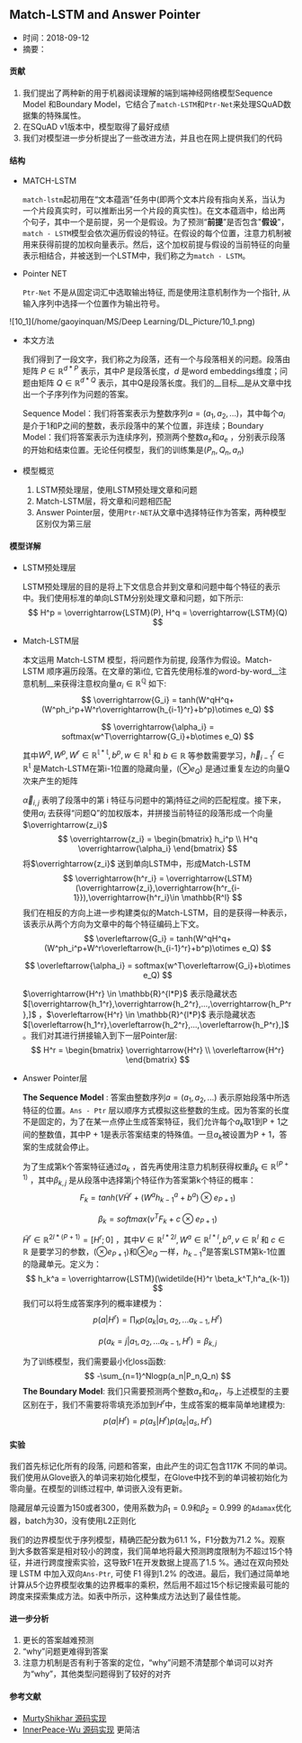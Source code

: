 ## Match-LSTM and Answer Pointer

- 时间：2018-09-12
- 摘要：

#### 贡献

1. 我们提出了两种新的用于机器阅读理解的端到端神经网络模型Sequence Model 和Boundary Model，它结合了`match-LSTM`和`Ptr-Net`来处理SQuAD数据集的特殊属性。
2. 在SQuAD v1版本中，模型取得了最好成绩
3. 我们对模型进一步分析提出了一些改进方法，并且也在网上提供我们的代码

#### 结构

- MATCH-LSTM

  `match-lstm`起初用在“文本蕴涵”任务中(即两个文本片段有指向关系，当认为一个片段真实时，可以推断出另一个片段的真实性)。在文本蕴涵中，给出两个句子，其中一个是前提，另一个是假设。为了预测“__前提__”是否包含"__假设__"，`match - LSTM`模型会依次遍历假设的特征。在假设的每个位置，注意力机制被用来获得前提的加权向量表示。然后，这个加权前提与假设的当前特征的向量表示相结合，并被送到一个LSTM中，我们称之为`match - LSTM`。

- Pointer NET

  `Ptr-Net` 不是从固定词汇中选取输出特征, 而是使用注意机制作为一个指针, 从输入序列中选择一个位置作为输出符号。

![10_1](/home/gaoyinquan/MS/Deep Learning/DL_Picture/10_1.png)

- 本文方法

  我们得到了一段文字，我们称之为段落，还有一个与段落相关的问题。段落由矩阵 $P\in\mathbb{R}^{d*P}$ 表示，其中$P$ 是段落长度，$d$ 是word embeddings维度；问题由矩阵 $Q\in\mathbb{R}^{d*Q}$ 表示，其中Q是段落长度。我们的__目标__是从文章中找出一个子序列作为问题的答案。

  Sequence Model：我们将答案表示为整数序列$a = (a_1,a_2,... )$，其中每个$a_i$ 是介于1和P之间的整数，表示段落中的某个位置，非连续；Boundary Model：我们将答案表示为连续序列，预测两个整数$a_s$和$a_e$ ，分别表示段落的开始和结束位置。无论任何模型，我们的训练集是$(P_n,Q_n,a_n)$ 

- 模型概览

  1. LSTM预处理层，使用LSTM预处理文章和问题
  2. Match-LSTM层，将文章和问题相匹配
  3. Answer Pointer层，使用`Ptr-NET`从文章中选择特征作为答案，两种模型区别仅为第三层

#### 模型详解

- LSTM预处理层

  LSTM预处理层的目的是将上下文信息合并到文章和问题中每个特征的表示中。我们使用标准的单向LSTM分别处理文章和问题，如下所示:
  $$
  H^p = \overrightarrow{LSTM}(P), H^q = \overrightarrow{LSTM}(Q)
  $$

- Match-LSTM层

  本文运用 Match-LSTM 模型，将问题作为前提, 段落作为假设。Match-LSTM 顺序遍历段落。在文章的第i位, 它首先使用标准的word-by-word__注意机制__来获得注意权向量$\alpha_i \in \mathbb{R^Q}$ 如下: 
  $$
  \overrightarrow{G_i} = tanh(W^qH^q+(W^ph_i^p+W^r\overrightarrow{h_{i-1}^r}+b^p)\otimes e_Q)
  $$

  $$
  \overrightarrow{\alpha_i} = softmax(w^T\overrightarrow{G_i}+b\otimes e_Q)
  $$

  其中$W^q,W^p,W^r \in\mathbb{R^{l*l}},b^p,w\in\mathbb{R^l}$ 和 $b\in\mathbb{R}$ 等参数需要学习，$\overrightarrow{h}_{i-1}^r \in \mathbb{R^l}$ 是Match-LSTM在第i-1位置的隐藏向量，$(\otimes e_Q)$ 是通过重复左边的向量Q次来产生的矩阵

  $\overrightarrow{\alpha}_{i,j}$ 表明了段落中的第 i 特征与问题中的第j特征之间的匹配程度。接下来，使用$\alpha_i$ 去获得“问题Q”的加权版本，并拼接当前特征的段落形成一个向量$\overrightarrow{z_i}$ 
  $$
  \overrightarrow{z_i} = \begin{bmatrix}
  h_i^p \\
  H^q \overrightarrow{\alpha_i}
  \end{bmatrix}
  $$
  将$\overrightarrow{z_i}$ 送到单向LSTM中，形成Match-LSTM
  $$
  \overrightarrow{h^r_i} = \overrightarrow{LSTM}(\overrightarrow{z_i},\overrightarrow{h^r_{i-1}}),\overrightarrow{h^r_i}\in \mathbb{R^l}
  $$
  我们在相反的方向上进一步构建类似的Match-LSTM，目的是获得一种表示，该表示从两个方向为文章中的每个特征编码上下文。
  $$
  \overleftarrow{G_i} = tanh(W^qH^q+(W^ph_i^p+W^r\overleftarrow{h_{i-1}^r}+b^p)\otimes e_Q)
  $$

  $$
  \overleftarrow{\alpha_i} = softmax(w^T\overleftarrow{G_i}+b\otimes e_Q)
  $$

  $\overrightarrow{H^r} \in \mathbb{R}^{l*P}$ 表示隐藏状态$[\overrightarrow{h_1^r},\overrightarrow{h_2^r},...,\overrightarrow{h_P^r},]$ ，$\overleftarrow{H^r} \in \mathbb{R}^{l*P}$ 表示隐藏状态$[\overleftarrow{h_1^r},\overleftarrow{h_2^r},...,\overleftarrow{h_P^r},]$ 。我们对其进行拼接输入到下一层Pointer层:
  $$
  H^r = \begin{bmatrix}
  \overrightarrow{H^r} \\
  \overleftarrow{H^r}
  \end{bmatrix}
  $$

- Answer Pointer层

  __The Sequence Model__ : 答案由整数序列$a=(a_1,a_2,...)$ 表示原始段落中所选特征的位置。`Ans - Ptr` 层以顺序方式模拟这些整数的生成。因为答案的长度不是固定的，为了在某一点停止生成答案特征，我们允许每个$a_k$取1到P + 1之间的整数值，其中P + 1是表示答案结束的特殊值。一旦$a_k$被设置为P + 1，答案的生成就会停止。

  为了生成第k个答案特征通过$a_k$ ，首先再使用注意力机制获得权重$\beta_k\in \mathbb{R}^{(P+1)}$ ，其中$\beta_{k,j}$ 是从段落中选择第j个特征作为答案第k个特征的概率：
  $$
  F_k = tanh(V\widetilde{H}^r+(W^ah^a_{k-1}+b^a)\otimes e_{P+1})
  $$

  $$
  \beta_k = softmax(v^TF_k+c\otimes e_{P+1})
  $$

  $\widetilde{H}^r \in\mathbb{R}^{2l*(P+1)}=[H^r;0]$ ，其中$V\in\mathbb{R}^{l*2l},W^a\in\mathbb{R}^{l*l},b^a,v\in\mathbb{R}^l$ 和 $c\in\mathbb{R}$ 是要学习的参数，($\otimes e_{P+1}$)和$\otimes e_Q$ 一样，$h_{k-1}^a$是答案LSTM第k-1位置的隐藏单元。定义为：
  $$
  h_k^a = \overrightarrow{LSTM}(\widetilde{H}^r \beta_k^T,h^a_{k-1})
  $$
  我们可以将生成答案序列的概率建模为：
  $$
  p(a|H^r) = \prod_K p(a_k|a_1,a_2,...a_{k-1},H^r)
  $$

  $$
  p(a_k=j|a_1,a_2,...a_{k-1},H^r)=\beta_{k,j}
  $$

  为了训练模型，我们需要最小化loss函数:
  $$
  -\sum_{n=1}^Nlogp(a_n|P_n,Q_n)
  $$
  __The Boundary Model__:  我们只需要预测两个整数$a_s$和$a_e$，与上述模型的主要区别在于，我们不需要将零填充添加到$H^r$中，生成答案的概率简单地建模为:
  $$
  p(a|H^r) = p(a_s|H^r)p(a_e|a_s,H^r)
  $$




#### 实验

我们首先标记化所有的段落, 问题和答案，由此产生的词汇包含117K 不同的单词。我们使用从Glove嵌入的单词来初始化模型，在Glove中找不到的单词被初始化为零向量。在模型的训练过程中, 单词嵌入没有更新。

隐藏层单元设置为150或者300，使用系数为$\beta_1=0.9$和$\beta_2=0.999$ 的`Adamax`优化器，batch为30，没有使用L2正则化

我们的边界模型优于序列模型，精确匹配分数为61.1 %，F1分数为71.2 %。观察到大多数答案是相对较小的跨度，我们简单地将最大预测跨度限制为不超过15个特征，并进行跨度搜索实验，这导致F1在开发数据上提高了1.5 %。通过在双向预处理 LSTM 中加入双向`Ans-Ptr`, 可使 F1 得到1.2% 的改进。最后，我们通过简单地计算从5个边界模型收集的边界概率的乘积，然后用不超过15个标记搜索最可能的跨度来探索集成方法。如表中所示，这种集成方法达到了最佳性能。

#### 进一步分析

1. 更长的答案越难预测
2. “why”问题更难得到答案
3. 注意力机制是否有利于答案的定位，“why”问题不清楚那个单词可以对齐为“why”，其他类型问题得到了较好的对齐

#### 参考文献

- [MurtyShikhar 源码实现](https://github.com/MurtyShikhar/Question-Answering) 
- [InnerPeace-Wu 源码实现](https://github.com/InnerPeace-Wu/reading_comprehension-cs224n) 更简洁

